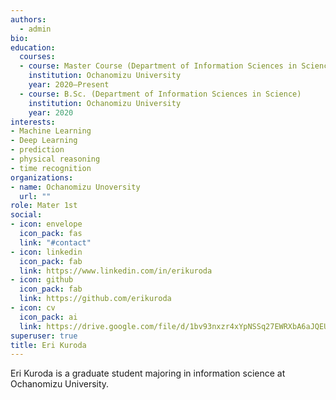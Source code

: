 ```yaml
---
authors:
  - admin
bio:
education:
  courses:
  - course: Master Course (Department of Information Sciences in Science)
    institution: Ochanomizu University
    year: 2020–Present
  - course: B.Sc. (Department of Information Sciences in Science)
    institution: Ochanomizu University
    year: 2020
interests:
- Machine Learning
- Deep Learning
- prediction
- physical reasoning
- time recognition 
organizations:
- name: Ochanomizu Unoversity
  url: ""
role: Mater 1st
social:
- icon: envelope
  icon_pack: fas
  link: "#contact"
- icon: linkedin
  icon_pack: fab
  link: https://www.linkedin.com/in/erikuroda
- icon: github
  icon_pack: fab
  link: https://github.com/erikuroda
- icon: cv
  icon_pack: ai
  link: https://drive.google.com/file/d/1bv93nxzr4xYpNSSq27EWRXbA6aJQEU3A/view?usp=sharing
superuser: true
title: Eri Kuroda
---
```

Eri Kuroda is a graduate student majoring in information science at Ochanomizu University.